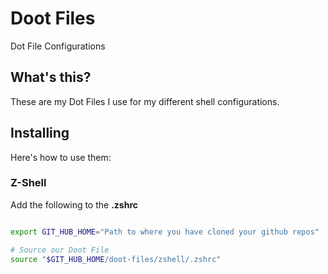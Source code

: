 # Doot Files

Dot File Configurations

## What's this?

These are my Dot Files I use for my different shell configurations. 

## Installing

Here's how to use them:

### Z-Shell

Add the following to the __.zshrc__

```bash

export GIT_HUB_HOME="Path to where you have cloned your github repos"

# Source our Doot File
source "$GIT_HUB_HOME/doot-files/zshell/.zshrc"

```
